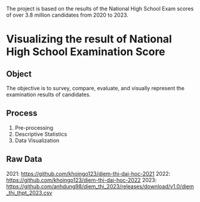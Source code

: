 The project is based on the results of the National High School Exam scores of over 3.8 million candidates from 2020 to 2023. 
# Visualizing the result of National High School Examination Score 
## Object 
The objective is to survey, compare, evaluate, and visually represent the examination results of candidates.
## Process
1.  Pre-processing
2.  Descriptive Statistics
3.  Data Visualization 
## Raw Data
2021: https://github.com/khoingo123/diem-thi-dai-hoc-2021
2022: https://github.com/khoingo123/diem-thi-dai-hoc-2022
2023: https://github.com/anhdung98/diem_thi_2023/releases/download/v1.0/diem_thi_thpt_2023.csv

